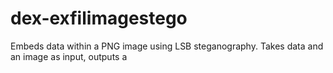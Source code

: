 # dex-exfilimagestego
Embeds data within a PNG image using LSB steganography. Takes data and an image as input, outputs a 
